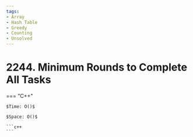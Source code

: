 ```yaml
---
tags:
- Array
- Hash Table
- Greedy
- Counting
- Unsolved
---
```



# 2244. Minimum Rounds to Complete All Tasks

=== "C++"

    $Time: O()$

    $Space: O()$

    ```c++
    ```